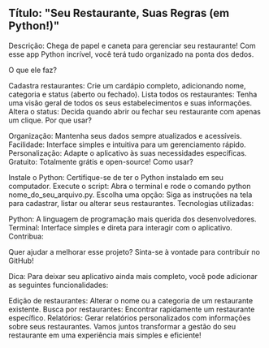 ## Título: "Seu Restaurante, Suas Regras (em Python!)"

Descrição:
Chega de papel e caneta para gerenciar seu restaurante!  Com esse app Python incrível, você terá tudo organizado na ponta dos dedos.

O que ele faz?

Cadastra restaurantes: Crie um cardápio completo, adicionando nome, categoria e status (aberto ou fechado).
Lista todos os restaurantes: Tenha uma visão geral de todos os seus estabelecimentos e suas informações.
Altera o status: Decida quando abrir ou fechar seu restaurante com apenas um clique.
Por que usar?

Organização: Mantenha seus dados sempre atualizados e acessíveis.
Facilidade: Interface simples e intuitiva para um gerenciamento rápido.
Personalização: Adapte o aplicativo às suas necessidades específicas.
Gratuito: Totalmente grátis e open-source!
Como usar?

Instale o Python: Certifique-se de ter o Python instalado em seu computador.
Execute o script: Abra o terminal e rode o comando python nome_do_seu_arquivo.py.
Escolha uma opção: Siga as instruções na tela para cadastrar, listar ou alterar seus restaurantes.
Tecnologias utilizadas:

Python: A linguagem de programação mais querida dos desenvolvedores.
Terminal: Interface simples e direta para interagir com o aplicativo.
Contribua:

Quer ajudar a melhorar esse projeto? Sinta-se à vontade para contribuir no GitHub!

Dica: Para deixar seu aplicativo ainda mais completo, você pode adicionar as seguintes funcionalidades:

Edição de restaurantes: Alterar o nome ou a categoria de um restaurante existente.
Busca por restaurantes: Encontrar rapidamente um restaurante específico.
Relatórios: Gerar relatórios personalizados com informações sobre seus restaurantes.
Vamos juntos transformar a gestão do seu restaurante em uma experiência mais simples e eficiente!
